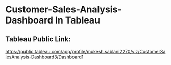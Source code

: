 # Customer-Sales-Analysis-Dashboard In Tableau

## Tableau Public Link:
https://public.tableau.com/app/profile/mukesh.sablani2270/viz/CustomerSalesAnalysis-Dashboard3/Dashboard1
